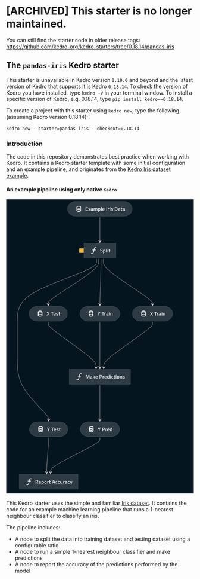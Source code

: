 # [ARCHIVED] This starter is no longer maintained.
You can still find the starter code in older release tags: https://github.com/kedro-org/kedro-starters/tree/0.18.14/pandas-iris 

## The `pandas-iris` Kedro starter
This starter is unavailable in Kedro version `0.19.0` and beyond and the latest version of Kedro that supports it is Kedro `0.18.14`. To check the version of Kedro you have installed, type `kedro -V` in your terminal window. To install a specific version of Kedro, e.g. 0.18.14, type `pip install kedro==0.18.14`.

To create a project with this starter using `kedro new`, type the following (assuming Kedro version 0.18.14):

```
kedro new --starter=pandas-iris --checkout=0.18.14
```

### Introduction
The code in this repository demonstrates best practice when working with Kedro. It contains a Kedro starter template with some initial configuration and an example pipeline, and originates from the [Kedro Iris dataset example](https://docs.kedro.org/en/0.18.14/get_started/new_project.html).

#### An example pipeline using only native `Kedro`

![](./images/iris_pipeline.png)

This Kedro starter uses the simple and familiar [Iris dataset](https://www.kaggle.com/uciml/iris). It contains the code for an example machine learning pipeline that runs a 1-nearest neighbour classifier to classify an iris. 

The pipeline includes:

* A node to split the data into training dataset and testing dataset using a configurable ratio
* A node to run a simple 1-nearest neighbour classifier and make predictions
* A node to report the accuracy of the predictions performed by the model
